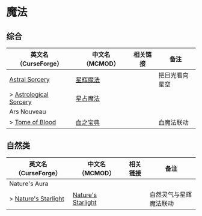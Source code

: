 # 魔法

## 综合

| 英文名（CurseForge）                                                                        | 中文名（MCMOD）                                  | 相关链接 | 备注           |
| ------------------------------------------------------------------------------------------- | ------------------------------------------------ | -------- | -------------- |
| [Astral Sorcery](https://www.curseforge.com/minecraft/mc-mods/astral-sorcery)               | [星辉魔法](https://www.mcmod.cn/class/639.html)  |          | 把目光看向星空 |
| > [Astrological Sorcery](https://www.curseforge.com/minecraft/mc-mods/astrological-sorcery) | [星占魔法](https://www.mcmod.cn/class/3253.html) |          |                |
| Ars Nouveau                                                                                 |                                                  |          |                |
| > [Tome of Blood](https://www.curseforge.com/minecraft/mc-mods/tome-of-blood)               | [血之宝典](https://www.mcmod.cn/class/4673.html) |          | 血魔法联动     |

## 自然类

| 英文名（CurseForge）                                                                   | 中文名（MCMOD）                                            | 相关链接 | 备注                   |
| -------------------------------------------------------------------------------------- | ---------------------------------------------------------- | -------- | ---------------------- |
| Nature's Aura                                                                          |                                                            |          |                        |
| > [Nature's Starlight](https://www.curseforge.com/minecraft/mc-mods/natures-starlight) | [Nature's Starlight](https://www.mcmod.cn/class/6299.html) |          | 自然灵气与星辉魔法联动 |
